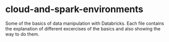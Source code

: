 # cloud-and-spark-environments

Some of the basics of data manipulation with Databricks. 
Each file contains the explanation of different excercises of the basics and also showing the way to do them.
